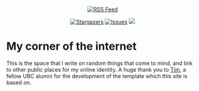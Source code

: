 <p align="center">
    <a href="https://markpitblado.me/feed.xml">
        <img src="https://img.shields.io/badge/RSS_Feed-100000?style=for-the-badge&logo=rss&logoColor=f5c2e7&labelColor=313244&color=302D41"
            alt="RSS Feed"/></a>
</p>

<p align="center">
	<a href="https://github.com/mark-pitblado/personal-website/stargazers">
		<img alt="Stargazers" src="https://img.shields.io/github/stars/mark-pitblado/personal-website?style=for-the-badge&color=a6e3a1&logoColor=D9E0EE&labelColor=302D41"></a>
	<a href="https://github.com/mark-pitblado/personal-website/issues">
		<img alt="Issues" src="https://img.shields.io/github/issues/mark-pitblado/personal-website?style=for-the-badge&logo=issues&color=89dceb&logoColor=D9E0EE&labelColor=302D41"></a>
  	<a href="https://github.com/mark-pitblado/personal-website/blob/main/LICENSE"><img src="https://img.shields.io/static/v1.svg?style=for-the-badge&label=License&message=MIT&logoColor=d9e0ee&colorA=302D41&colorB=f9e2af"/></a>
</p>

# My corner of the internet

This is the space that I write on random things that come to mind, and link to other public places for my online identity. A huge thank you to [Tim](https://github.com/timlrx), a fellow UBC alumni for the development of the template which this site is based on.

